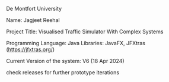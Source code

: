 De Montfort University

Name: Jagjeet Reehal

Project Title: Visualised Traffic Simulator With Complex Systems

Programming Language: Java
Libraries: JavaFX, JFXtras (https://jfxtras.org/)

Current Version of the system: V6 (18 Apr 2024)

check releases for further prototype iterations
